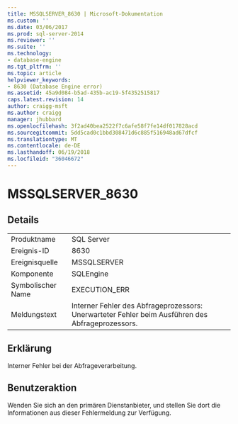 ```yaml
---
title: MSSQLSERVER_8630 | Microsoft-Dokumentation
ms.custom: ''
ms.date: 03/06/2017
ms.prod: sql-server-2014
ms.reviewer: ''
ms.suite: ''
ms.technology:
- database-engine
ms.tgt_pltfrm: ''
ms.topic: article
helpviewer_keywords:
- 8630 (Database Engine error)
ms.assetid: 45a9d084-b5ad-435b-ac19-5f4352515817
caps.latest.revision: 14
author: craigg-msft
ms.author: craigg
manager: jhubbard
ms.openlocfilehash: 3f2ad40bea2522f7c6afe58f7fe14df017828acd
ms.sourcegitcommit: 5dd5cad0c1bbd308471d6c885f516948ad67dfcf
ms.translationtype: MT
ms.contentlocale: de-DE
ms.lasthandoff: 06/19/2018
ms.locfileid: "36046672"
---
```

# <a name="mssqlserver8630"></a>MSSQLSERVER_8630
    
## <a name="details"></a>Details  
  
|||  
|-|-|  
|Produktname|SQL Server|  
|Ereignis-ID|8630|  
|Ereignisquelle|MSSQLSERVER|  
|Komponente|SQLEngine|  
|Symbolischer Name|EXECUTION_ERR|  
|Meldungstext|Interner Fehler des Abfrageprozessors: Unerwarteter Fehler beim Ausführen des Abfrageprozessors.|  
  
## <a name="explanation"></a>Erklärung  
 Interner Fehler bei der Abfrageverarbeitung.  
  
## <a name="user-action"></a>Benutzeraktion  
 Wenden Sie sich an den primären Dienstanbieter, und stellen Sie dort die Informationen aus dieser Fehlermeldung zur Verfügung.  
  
  
